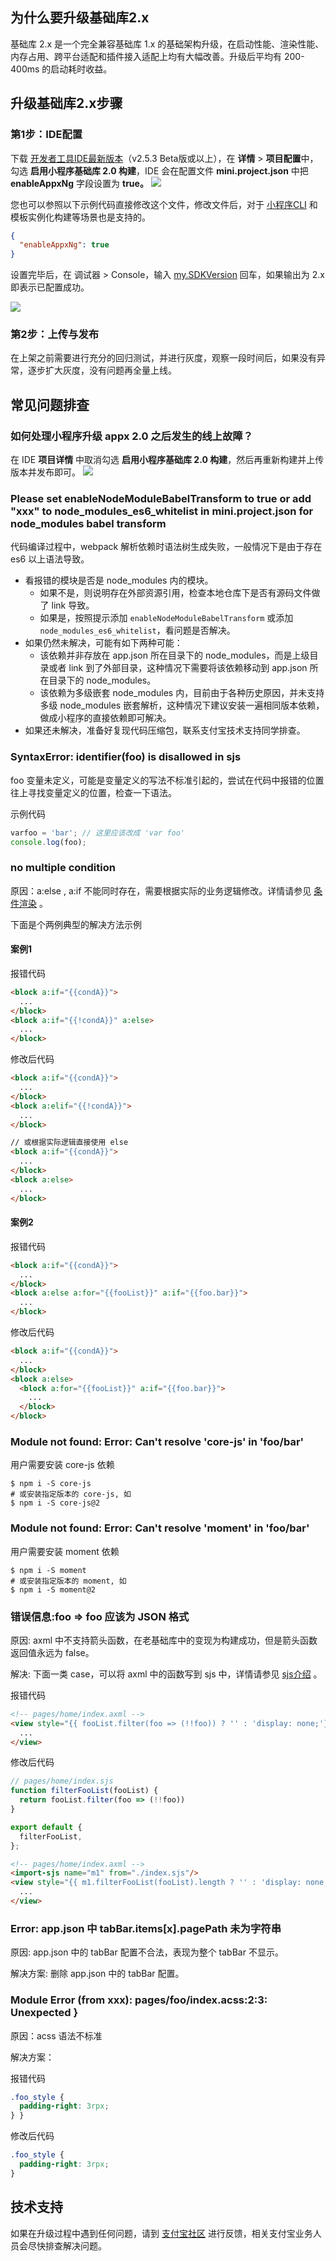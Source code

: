 ## 为什么要升级基础库2.x
基础库 2.x 是一个完全兼容基础库 1.x 的基础架构升级，在启动性能、渲染性能、内存占用、跨平台适配和插件接入适配上均有大幅改善。升级后平均有 200-400ms 的启动耗时收益。

## 升级基础库2.x步骤

### 第1步：IDE配置
下载 [开发者工具IDE最新版本](https://opendocs.alipay.com/mini/ide/download)（v2.5.3 Beta版或以上），在 **详情** > **项目配置**中，勾选 **启用小程序基础库 2.0 构建**，IDE 会在配置文件 **mini.project.json** 中把 **enableAppxNg** 字段设置为 **true。**
![](https://cdn.nlark.com/yuque/0/2022/png/179989/1648447828875-e7104cf2-d066-45d7-b2ae-6f2364e24e27.png)

您也可以参照以下示例代码直接修改这个文件，修改文件后，对于 [小程序CLI](https://opendocs.alipay.com/mini/miniu/intro) 和模板实例化构建等场景也是支持的。
```json
{
  "enableAppxNg": true
}
```

设置完毕后，在 调试器 > Console，输入 [my.SDKVersion](https://opendocs.alipay.com/mini/api/sdk-version) 回车，如果输出为 2.x 即表示已配置成功。

![](https://cdn.nlark.com/yuque/0/2022/png/179989/1648447835532-c9a1ffa1-2c0b-4a0e-927c-da2399efe412.png)

### 第2步：上传与发布
在上架之前需要进行充分的回归测试，并进行灰度，观察一段时间后，如果没有异常，逐步扩大灰度，没有问题再全量上线。

## 常见问题排查

### 如何处理小程序升级 appx 2.0 之后发生的线上故障？
在 IDE **项目详情** 中取消勾选 **启用小程序基础库 2.0 构建**，然后再重新构建并上传版本并发布即可。
![](https://cdn.nlark.com/yuque/0/2022/png/179989/1645422883396-dec0e2f2-506c-49c5-8c9b-56ba1ecf745b.png)

### Please set enableNodeModuleBabelTransform to true or add "xxx" to node_modules_es6_whitelist in mini.project.json for node_modules babel transform 

代码编译过程中，webpack 解析依赖时语法树生成失败，一般情况下是由于存在 es6 以上语法导致。
* 看报错的模块是否是 node_modules 内的模块。
    * 如果不是，则说明存在外部资源引用，检查本地仓库下是否有源码文件做了 link 导致。
    * 如果是，按照提示添加 ` enableNodeModuleBabelTransform ` 或添加 ` node_modules_es6_whitelist `，看问题是否解决。
* 如果仍然未解决，可能有如下两种可能：
    * 该依赖并非存放在 app.json 所在目录下的 node_modules，而是上级目录或者 link 到了外部目录，这种情况下需要将该依赖移动到 app.json 所在目录下的 node_modules。
    * 该依赖为多级嵌套 node_modules 内，目前由于各种历史原因，并未支持多级 node_modules 嵌套解析，这种情况下建议安装一遍相同版本依赖，做成小程序的直接依赖即可解决。
* 如果还未解决，准备好复现代码压缩包，联系支付宝技术支持同学排查。

### SyntaxError: identifier(foo) is disallowed in sjs
foo 变量未定义，可能是变量定义的写法不标准引起的，尝试在代码中报错的位置往上寻找变量定义的位置，检查一下语法。

示例代码
```JavaScript
varfoo = 'bar'; // 这里应该改成 'var foo'
console.log(foo);
```
### no multiple condition
原因：a:else , a:if 不能同时存在，需要根据实际的业务逻辑修改。详情请参见 [条件渲染](https://opendocs.alipay.com/mini/framework/conditional-render) 。

下面是个两例典型的解决方法示例

#### 案例1

报错代码
```HTML
<block a:if="{{condA}}">
  ...
</block>
<block a:if="{{!condA}}" a:else>
  ...
</block>
```
修改后代码
```HTML
<block a:if="{{condA}}">
  ...
</block>
<block a:elif="{{!condA}}">
  ...
</block>

// 或根据实际逻辑直接使用 else
<block a:if="{{condA}}">
  ...
</block>
<block a:else>
  ...
</block>
```
#### 案例2 

报错代码
```HTML
<block a:if="{{condA}}">
  ...
</block>
<block a:else a:for="{{fooList}}" a:if="{{foo.bar}}">
  ...
</block>
```
修改后代码
```HTML
<block a:if="{{condA}}">
  ...
</block>
<block a:else>
  <block a:for="{{fooList}}" a:if="{{foo.bar}}">
    ...
  </block>
</block>
```
### Module not found: Error: Can't resolve 'core-js' in 'foo/bar'
用户需要安装 core-js 依赖
```shell
$ npm i -S core-js
# 或安装指定版本的 core-js, 如
$ npm i -S core-js@2
```
### Module not found: Error: Can't resolve 'moment' in 'foo/bar'
用户需要安装 moment 依赖
```shell
$ npm i -S moment
# 或安装指定版本的 moment, 如
$ npm i -S moment@2
```
### 错误信息:foo => foo 应该为 JSON 格式
原因: axml 中不支持箭头函数，在老基础库中的变现为构建成功，但是箭头函数返回值永远为 false。

解决: 下面一类 case，可以将 axml 中的函数写到 sjs 中，详情请参见 [sjs介绍](https://opendocs.alipay.com/mini/framework/sjs) 。

报错代码
```HTML
<!-- pages/home/index.axml -->
<view style="{{ fooList.filter(foo => (!!foo)) ? '' : 'display: none;'}}">
  ...
</view>
```
修改后代码
```JavaScript
// pages/home/index.sjs
function filterFooList(fooList) {
  return fooList.filter(foo => (!!foo))
}

export default {
  filterFooList,
};
```
```HTML
<!-- pages/home/index.axml -->
<import-sjs name="m1" from="./index.sjs"/>
<view style="{{ m1.filterFooList(fooList).length ? '' : 'display: none;'}}">
  ...
</view>
```
### Error: app.json 中 tabBar.items[x].pagePath 未为字符串
原因: app.json 中的 tabBar 配置不合法，表现为整个 tabBar 不显示。

解决方案: 删除 app.json 中的 tabBar 配置。
### Module Error (from xxx): pages/foo/index.acss:2:3: Unexpected }
原因：acss 语法不标准

解决方案：

报错代码
```CSS
.foo_style {
  padding-right: 3rpx;
} }
```
修改后代码
```CSS
.foo_style {
  padding-right: 3rpx;
}
```
## 技术支持
如果在升级过程中遇到任何问题，请到 [支付宝社区](https://forum.alipay.com/mini-app/channel/800001) 进行反馈，相关支付宝业务人员会尽快排查解决问题。

